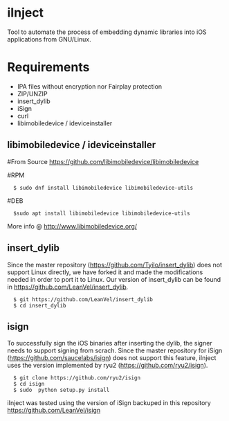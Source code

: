 # iInject
Tool to automate the process of embedding dynamic libraries into iOS applications from GNU/Linux.

Requirements
============

- IPA files without encryption nor Fairplay protection
- ZIP/UNZIP
- insert_dylib
- iSign
- curl
- libimobiledevice / ideviceinstaller

libimobiledevice / ideviceinstaller
-----------------------------------
#From Source
https://github.com/libimobiledevice/libimobiledevice

#RPM
```
  $ sudo dnf install libimobiledevice libimobiledevice-utils
```
#DEB
```
  $sudo apt install libimobiledevice libimobiledevice-utils
```
More info @ http://www.libimobiledevice.org/

insert_dylib
------------
Since the master repository (https://github.com/Tyilo/insert_dylib) does not support Linux directly, we have forked it and made the modifications needed in order to port it to Linux. Our version of insert_dylib can be found in https://github.com/LeanVel/insert_dylib.

```
  $ git https://github.com/LeanVel/insert_dylib
  $ cd insert_dylib
```

isign
-----
To successfully sign the iOS binaries after inserting the dylib, the signer needs to support signing from scrach. Since the master repository for iSign (https://github.com/saucelabs/isign) does not support this feature, iInject uses the version implemented by ryu2 (https://github.com/ryu2/isign). 

```
  $ git clone https://github.com/ryu2/isign
  $ cd isign
  $ sudo  python setup.py install
```  

iInject was tested using the version of iSign backuped in this repository https://github.com/LeanVel/isign
